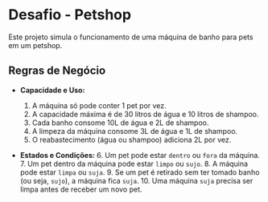 # Desafio - Petshop

Este projeto simula o funcionamento de uma máquina de banho para pets em um petshop.

## Regras de Negócio

- **Capacidade e Uso:**
    1. A máquina só pode conter 1 pet por vez.
    2. A capacidade máxima é de 30 litros de água e 10 litros de shampoo.
    3. Cada banho consome 10L de água e 2L de shampoo.
    4. A limpeza da máquina consome 3L de água e 1L de shampoo.
    5. O reabastecimento (água ou shampoo) adiciona 2L por vez.

- **Estados e Condições:**
    6. Um pet pode estar `dentro` ou `fora` da máquina.
    7. Um pet dentro da máquina pode estar `limpo` ou `sujo`.
    8. A máquina pode estar `limpa` ou `suja`.
    9. Se um pet é retirado sem ter tomado banho (ou seja, `sujo`), a máquina fica `suja`.
    10. Uma máquina `suja` precisa ser limpa antes de receber um novo pet.
